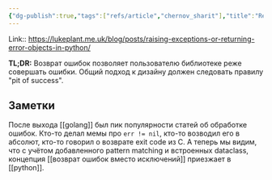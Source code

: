 ```yaml
---
{"dg-publish":true,"tags":["refs/article","chernov_sharit"],"title":"Return error objects in python","published_at":"2022-06-27T19:05:00+03:00","date":"2022-06-25T15:40:17+03:00","modified_at":"2022-06-27T08:54:23+03:00","permalink":"/refs/202206250340/","dgHomeLink":false,"dgPassFrontmatter":true}
---
```



Link:: https://lukeplant.me.uk/blog/posts/raising-exceptions-or-returning-error-objects-in-python/

**TL;DR:** Возврат ошибок позволяет пользователю библиотеке реже совершать ошибки. Общий подход к дизайну должен следовать правилу "pit of success".

## Заметки

После выхода [[golang]] был пик популярности статей об обработке ошибок. Кто-то делал мемы про `err != nil`, кто-то возводил его в абсолют, кто-то говорил о возврате exit code из C. А теперь мы видим, что с учётом добавленного pattern matching и встроенных dataclass, концепция [[возврат ошибок вместо исключений]] приезжает в [[python]].
